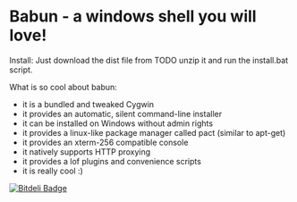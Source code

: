 # Babun - a windows shell you will love!

Install:
Just download the dist file from TODO unzip it and run the install.bat script.

What is so cool about babun:
* it is a bundled and tweaked Cygwin
* it provides an automatic, silent command-line installer
* it can be installed on Windows without admin rights
* it provides a linux-like package manager called pact (similar to apt-get)
* it provides an xterm-256 compatible console
* it natively supports HTTP proxying
* it provides a lof plugins and convenience scripts
* it is really cool :)


[![Bitdeli Badge](https://d2weczhvl823v0.cloudfront.net/reficio/babun/trend.png)](https://bitdeli.com/free "Bitdeli Badge")

